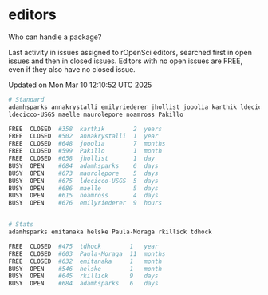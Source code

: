 # editors

Who can handle a package?

Last activity in issues assigned to rOpenSci editors, searched first in open
issues and then in closed issues. Editors with no open issues are FREE, even if
they also have no closed issue.


Updated on Mon Mar 10 12:10:52 UTC 2025

```bash
# Standard
adamhsparks annakrystalli emilyriederer jhollist jooolia karthik ldecicco
ldecicco-USGS maelle maurolepore noamross Pakillo

FREE  CLOSED  #358  karthik        2  years
FREE  CLOSED  #502  annakrystalli  1  year
FREE  CLOSED  #648  jooolia        7  months
FREE  CLOSED  #599  Pakillo        1  month
FREE  CLOSED  #658  jhollist       1  day
BUSY  OPEN    #684  adamhsparks    6  days
BUSY  OPEN    #673  maurolepore    5  days
BUSY  OPEN    #675  ldecicco-USGS  5  days
BUSY  OPEN    #686  maelle         5  days
BUSY  OPEN    #615  noamross       4  days
BUSY  OPEN    #676  emilyriederer  9  hours


# Stats
adamhsparks emitanaka helske Paula-Moraga rkillick tdhock

FREE  CLOSED  #475  tdhock        1   year
FREE  CLOSED  #603  Paula-Moraga  11  months
FREE  CLOSED  #632  emitanaka     1   month
BUSY  OPEN    #546  helske        1   month
BUSY  OPEN    #645  rkillick      9   days
BUSY  OPEN    #684  adamhsparks   6   days
```
